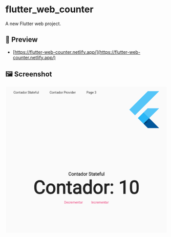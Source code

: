 # flutter_web_counter

A new Flutter web project.

## 🚀 Preview
- [https://flutter-web-counter.netlify.app/](https://flutter-web-counter.netlify.app/)

## 🖼️ Screenshot
![Preview](preview.png)
